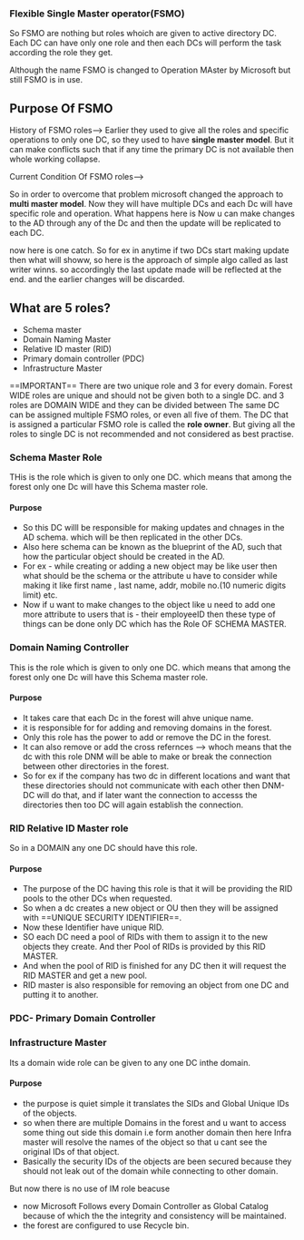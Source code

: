 
### Flexible Single Master operator(FSMO)

So FSMO are nothing but roles whoich are given to active directory DC.
Each DC can have only one role and then each DCs will perform the task according the role they get.

Although the name FSMO is changed to Operation MAster by Microsoft but still FSMO is in use.

## Purpose Of FSMO

History of FSMO roles-->
Earlier they used to give all the roles and specific operations to only one DC, so they used to have **single master model**.
But it can make conflicts such that if any time the primary DC is not available then whole working collapse.

Current Condition Of FSMO roles-->

So in order to overcome that problem microsoft changed the approach to **multi master model**.
Now they will have multiple DCs and each Dc will have specific role and operation.
What happens here is Now u can make changes to the AD through any of the Dc and then the update  will be replicated to each DC.

now here is one catch. So for ex in anytime if two DCs start making update then what will showw, so here is the approach of simple algo called as last writer winns. so accordingly the last update made will be reflected at the end. and the earlier changes will be discarded.

## What are 5 roles?

- Schema master
- Domain Naming Master
- Relative ID master (RID)
- Primary domain controller  (PDC)
- Infrastructure Master 

==IMPORTANT== 
There are two unique role and 3 for every domain.
Forest WIDE roles are unique and should not be given both to a single DC. and 3 roles are DOMAIN WIDE and they can be divided between 
The same DC can be assigned multiple FSMO roles, or even all five of them. The DC that is assigned a particular FSMO role is called the **role owner**.
But giving all the roles to single DC is not recommended and not considered as best practise.
### Schema Master Role


THis is the role which is given to only one DC. which means that among the forest only one Dc will have this Schema master role.
#### Purpose
- So this DC willl be responsible for making updates and chnages in the AD schema. which will be then replicated in the other DCs.
- Also here schema can be known as the blueprint of the AD, such that how the particular object should be created in the AD.
- For ex - while creating or adding a new object may be like user then what should be the schema or the attribute u have to consider while making it like first name , last name, addr, mobile no.(10 numeric digits limit) etc.
- Now if u want to make changes to the object like u need to add one more attribute to users that is - their employeeID then these type of things can be done only DC which has the Role OF SCHEMA MASTER.

### Domain Naming Controller

This is the role which is given to only one DC. which means that among the forest only one Dc will have this Schema master role.

#### Purpose
- It takes care that each Dc in the forest will ahve unique name.
- it is responsible for for adding and removing domains in the forest.
- Only this role has the power to add or remove the DC in the forest.
- It can also remove or add the cross refernces --> whoch means that the dc with this role DNM will be able to make or break the connection between other directories in the forest.
- So for ex if the company has two dc in different locations and want that these directories should not communicate with each other then DNM-DC  will do that, and if later want the connection to accesss the directories then too DC will again establish the connection.

### RID Relative ID Master role

So in a DOMAIN any one DC should have this role.

#### Purpose
- The purpose of the DC having this role is that it will be providing the RID pools to the other DCs when requested.
- So when a dc creates a new object or OU then they will be assigned with ==UNIQUE SECURITY IDENTIFIER==. 
- Now these Identifier have unique RID.
- SO each DC need a pool of RIDs with them to assign it to the new objects they create. And ther Pool of RIDs is provided by this RID MASTER.
- And when the pool of RID is finished for any DC then it will request the RID MASTER and get a new pool.
- RID master is also responsible for removing an object from one DC and putting it to another.

### PDC- Primary Domain Controller

### Infrastructure Master
Its a domain wide role can be given to any one DC inthe domain.

#### Purpose
- the purpose is quiet simple it translates the SIDs and Global Unique IDs of the objects.
- so when there are multiple Domains in the forest and u want to access some thing out side this domain i.e form another domain  then here Infra master will resolve the names of the object so that u cant see the original IDs of that object.
- Basically the security IDs of the objects are been secured because they should not leak out of the domain while connecting to other domain.

But now there is no use of IM role beacuse 
- now Microsoft Follows every Domain Controller as Global Catalog because of which the the integrity and consistency will be maintained.
- the forest are configured to use Recycle bin.